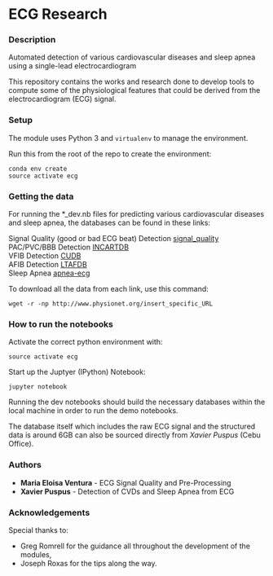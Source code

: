 # ECG Research

### Description

 Automated detection of various cardiovascular diseases and sleep apnea using a single-lead electrocardiogram

This repository contains the works and research done to develop tools to compute some of the physiological features that could be derived from the electrocardiogram (ECG) signal. 


### Setup

The module uses Python 3 and `virtualenv` to manage the environment. 

Run this from the root of the repo to create the environment:

```
conda env create
source activate ecg
```


### Getting the data

For running the *_dev.nb files for predicting various cardiovascular diseases and sleep apnea, the databases can be found in these links: 

Signal Quality (good or bad ECG beat) Detection [signal_quality](https://physionet.org/physiobank/database/challenge/2011/)
PAC/PVC/BBB Detection [INCARTDB](https://www.physionet.org/pn3/incartdb/)  
VFIB Detection [CUDB](https://physionet.org/physiobank/database/cudb/)  
AFIB Detection [LTAFDB](https://physionet.org/physiobank/database/ltafdb/)  
Sleep Apnea [apnea-ecg](https://www.physionet.org/physiobank/database/apnea-ecg/)  

To download all the data from each link, use this command:  

```
wget -r -np http://www.physionet.org/insert_specific_URL
```


### How to run the notebooks 

Activate the correct python environment with:

```
source activate ecg
```

Start up the Juptyer (IPython) Notebook:

```
jupyter notebook
```

Running the dev notebooks should build the necessary databases within the local machine in order to run the demo notebooks. 

The database itself which includes the raw ECG signal and the structured data is around 6GB can also be sourced directly from *Xavier Puspus* (Cebu Office).



### Authors

* **Maria Eloisa Ventura** - ECG Signal Quality and Pre-Processing
* **Xavier Puspus** - Detection of CVDs and Sleep Apnea from ECG


### Acknowledgements

Special thanks to:

* Greg Romrell for the guidance all throughout the development of the modules,
* Joseph Roxas for the tips along the way.




